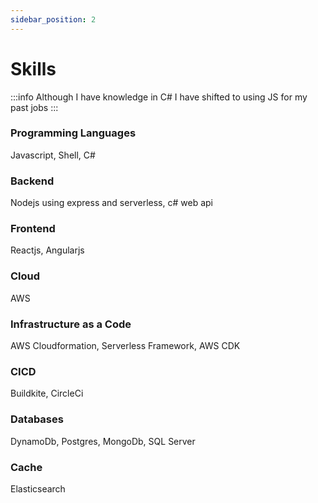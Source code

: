 ```yaml
---
sidebar_position: 2
---
```


# Skills
:::info
Although I have knowledge in C# I have shifted to using JS for my past jobs
:::
### Programming Languages
Javascript, Shell, C#

### Backend
Nodejs using express and serverless, c# web api

### Frontend
Reactjs, Angularjs

### Cloud
AWS

### Infrastructure as a Code
AWS Cloudformation, Serverless Framework, AWS CDK

### CICD
Buildkite, CircleCi

### Databases
DynamoDb, Postgres, MongoDb, SQL Server

### Cache
Elasticsearch



